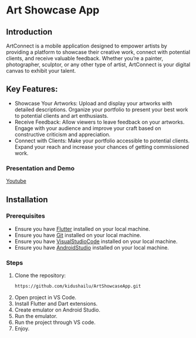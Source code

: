 # Art Showcase App

## Introduction
ArtConnect is a mobile application designed to empower artists by providing a platform to showcase their creative work, connect with potential clients, and receive valuable feedback. Whether you’re a painter, photographer, sculptor, or any other type of artist, ArtConnect is your digital canvas to exhibit your talent.

## Key Features:
- Showcase Your Artworks:
    Upload and display your artworks with detailed descriptions.
    Organize your portfolio to present your best work to potential clients and art enthusiasts.
- Receive Feedback:
    Allow viewers to leave feedback on your artworks.
    Engage with your audience and improve your craft based on constructive criticism and appreciation.
- Connect with Clients:
    Make your portfolio accessible to potential clients.
    Expand your reach and increase your chances of getting commissioned work.


### Presentation and Demo
[Youtube](https://youtu.be/Np6YOI1GpVE)

## Installation

### Prerequisites
- Ensure you have [Flutter](https://flutter.dev/docs/get-started/install) installed on your local machine.
- Ensure you have [Git](https://git-scm.com/book/en/v2/Getting-Started-Installing-Git) installed on your local machine.
- Ensure you have [VisualStudioCode](https://code.visualstudio.com/download) installed on your local machine.
- Ensure you have [AndroidStudio](https://developer.android.com/studio?utm_source=android-studio) installed on your local machine.


### Steps
1. Clone the repository:
   ```bash
   https://github.com/kidushailu/ArtShowcaseApp.git
2. Open project in VS Code.
3. Install Flutter and Dart extensions.
4. Create emulator on Android Studio.
5. Run the emulator.
6. Run the project through VS code.
7. Enjoy.
